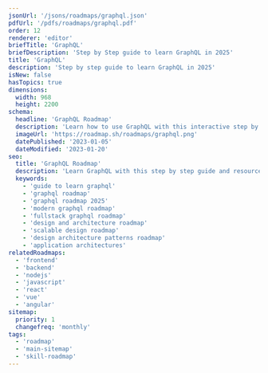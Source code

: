 ```yaml
---
jsonUrl: '/jsons/roadmaps/graphql.json'
pdfUrl: '/pdfs/roadmaps/graphql.pdf'
order: 12
renderer: 'editor'
briefTitle: 'GraphQL'
briefDescription: 'Step by Step guide to learn GraphQL in 2025'
title: 'GraphQL'
description: 'Step by step guide to learn GraphQL in 2025'
isNew: false
hasTopics: true
dimensions:
  width: 968
  height: 2200
schema:
  headline: 'GraphQL Roadmap'
  description: 'Learn how to use GraphQL with this interactive step by step guide in 2025. We also have resources and short descriptions attached to the roadmap items so you can get everything you want to learn in one place.'
  imageUrl: 'https://roadmap.sh/roadmaps/graphql.png'
  datePublished: '2023-01-05'
  dateModified: '2023-01-20'
seo:
  title: 'GraphQL Roadmap'
  description: 'Learn GraphQL with this step by step guide and resources.'
  keywords:
    - 'guide to learn graphql'
    - 'graphql roadmap'
    - 'graphql roadmap 2025'
    - 'modern graphql roadmap'
    - 'fullstack graphql roadmap'
    - 'design and architecture roadmap'
    - 'scalable design roadmap'
    - 'design architecture patterns roadmap'
    - 'application architectures'
relatedRoadmaps:
  - 'frontend'
  - 'backend'
  - 'nodejs'
  - 'javascript'
  - 'react'
  - 'vue'
  - 'angular'
sitemap:
  priority: 1
  changefreq: 'monthly'
tags:
  - 'roadmap'
  - 'main-sitemap'
  - 'skill-roadmap'
---
```

